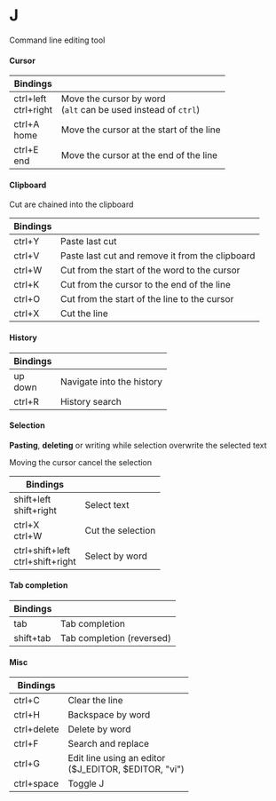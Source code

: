 # J

Command line editing tool

#### Cursor

| Bindings			| |
|-------------------|----|
| ctrl+left<br>ctrl+right | Move the cursor by word<br>(`alt` can be used instead of `ctrl`) |
| ctrl+A<br>home	| Move the cursor at the start of the line |
| ctrl+E<br>end		| Move the cursor at the end of the line |

#### Clipboard

Cut are chained into the clipboard

| Bindings			| |
|-------------------|----|
| ctrl+Y			| Paste last cut |
| ctrl+V			| Paste last cut and remove it from the clipboard |
| ctrl+W			| Cut from the start of the word to the cursor |
| ctrl+K			| Cut from the cursor to the end of the line |
| ctrl+O			| Cut from the start of the line to the cursor |
| ctrl+X			| Cut the line |

#### History

| Bindings			| |
|-------------------|----|
| up<br>down		| Navigate into the history |
| ctrl+R			| History search |

#### Selection

**Pasting**, **deleting** or writing while selection
overwrite the selected text

Moving the cursor cancel the selection

| Bindings			| |
|-------------------|----|
| shift+left<br>shift+right | Select text |
| ctrl+X<br>ctrl+W	| Cut the selection |
| ctrl+shift+left<br>ctrl+shift+right | Select by word |

#### Tab completion

| Bindings			| |
|-------------------|----|
| tab				| Tab completion |
| shift+tab			| Tab completion (reversed) |

#### Misc

| Bindings			| |
|-------------------|----|
| ctrl+C			| Clear the line |
| ctrl+H			| Backspace by word |
| ctrl+delete		| Delete by word |
| ctrl+F			| Search and replace |
| ctrl+G			| Edit line using an editor<br>($J_EDITOR, $EDITOR, "vi") |
| ctrl+space		| Toggle J |
